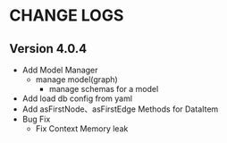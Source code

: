 # CHANGE LOGS

## Version 4.0.4

- Add Model Manager
  - manage model(graph)
    - manage schemas for a model
- Add load db config from yaml
- Add asFirstNode、asFirstEdge Methods for DataItem
- Bug Fix
  - Fix Context Memory leak